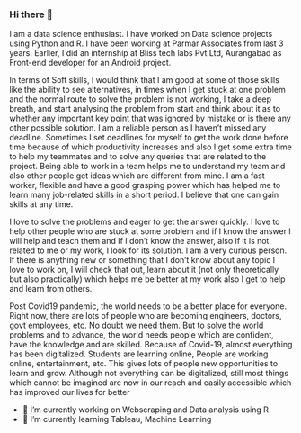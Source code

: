 ### Hi there 👋

I am a data science enthusiast. I have worked on Data science projects using Python and R. I have been working at Parmar Associates from last 3 years. Earlier, I did an internship at Bliss tech labs Pvt Ltd, Aurangabad as Front-end developer for an Android project.

In terms of Soft skills, I would think that I am good at some of those skills like the ability to see alternatives, in times when I get stuck at one problem and the normal route to solve the problem is not working, I take a deep breath, and start analysing the problem from start and think about it as to whether any important key point that was ignored by mistake or is there any other possible solution. I am a reliable person as I haven’t missed any deadline. Sometimes I set deadlines for myself to get the work done before time because of which productivity increases and also I get some extra time to help my teammates and to solve any queries that are related to the project. Being able to work in a team helps me to understand my team and also other people get ideas which are different from mine. I am a fast worker, flexible and have a good grasping power which has helped me to learn many job-related skills in a short period. I believe that one can gain skills at any time.

I love to solve the problems and eager to get the answer quickly. I love to help other people who are stuck at some problem and if I know the answer I will help and teach them and If I don’t know the answer, also if it is not related to me or my work, I look for its solution. I am a very curious person. If there is anything new or something that I don’t know about any topic I love to work on, I will check that out, learn about it (not only theoretically but also practically) which helps me be better at my work also I get to help and learn from others.

Post Covid19 pandemic, the world needs to be a better place for everyone. Right now, there are lots of people who are becoming engineers, doctors, govt employees, etc. No doubt we need them. But to solve the world problems and to advance, the world needs people which are confident, have the knowledge and are skilled. Because of Covid-19, almost everything has been digitalized. Students are learning online, People are working online, entertainment, etc. This gives lots of people new opportunities to learn and grow. Although not everything can be digitalized, still most things which cannot be imagined are now in our reach and easily accessible which has improved our lives for better 

- 🔭 I’m currently working on Webscraping and Data analysis using R
- 🌱 I’m currently learning Tableau, Machine Learning
